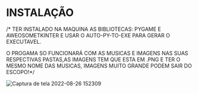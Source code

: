 # INSTALAÇÃO


/* TER INSTALADO NA MAQUINA AS BIBLIOTECAS: PYGAME E AWEOSOMETKINTER E USAR O AUTO-PY-TO-EXE PARA GERAR O EXECUTAVEL.

O PROGAMA SO FUNCIONARÁ COM AS MUSICAS E IMAGENS NAS SUAS RESPECTIVAS PASTAS,AS IMAGENS TEM QUE ESTA EM .PNG E TER O MESMO NOME DAS MUSICAS, IMAGENS MUITO GRANDE
PODEM SAIR DO ESCOPO!*/


![Captura de tela 2022-08-26 152309](https://user-images.githubusercontent.com/97350510/186970064-a9447d28-dc74-44be-b468-f89bb89cd742.png)
